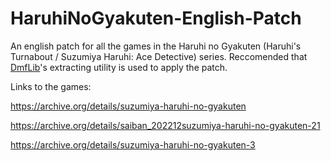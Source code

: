 # HaruhiNoGyakuten-English-Patch

An english patch for all the games in the Haruhi no Gyakuten (Haruhi's Turnabout / Suzumiya Haruhi: Ace Detective) series.
Reccomended that [DmfLib](https://github.com/morgana-x/dmfLib)'s extracting utility is used to apply the patch.

Links to the games:

https://archive.org/details/suzumiya-haruhi-no-gyakuten

https://archive.org/details/saiban_202212suzumiya-haruhi-no-gyakuten-21

https://archive.org/details/suzumiya-haruhi-no-gyakuten-3
